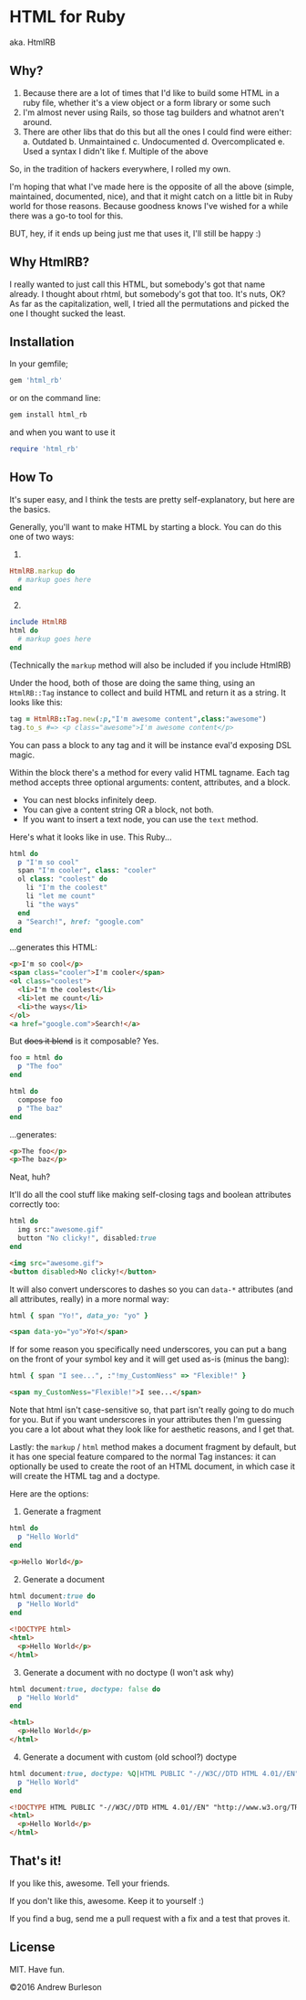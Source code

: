# HTML for Ruby
aka. HtmlRB

## Why?

1. Because there are a lot of times that I'd like to build some HTML in a ruby file,
whether it's a view object or a form library or some such
2. I'm almost never using Rails, so those tag builders and whatnot aren't around.
3. There are other libs that do this but all the ones I could find were either:
  a. Outdated
  b. Unmaintained
  c. Undocumented
  d. Overcomplicated
  e. Used a syntax I didn't like
  f. Multiple of the above

So, in the tradition of hackers everywhere, I rolled my own.

I'm hoping that what I've made here is the opposite of all the above (simple, maintained, documented, nice),
and that it might catch on a little bit in Ruby world for those reasons. Because goodness knows I've wished
for a while there was a go-to tool for this.

BUT, hey, if it ends up being just me that uses it, I'll still be happy :)

## Why HtmlRB?

I really wanted to just call this HTML, but somebody's got that name already. I thought about rhtml, but
somebody's got that too. It's nuts, OK? As far as the capitalization, well, I tried all the permutations
and picked the one I thought sucked the least.

## Installation

In your gemfile;

```ruby
gem 'html_rb'
```

or on the command line:

```bash
gem install html_rb
```

and when you want to use it

```ruby
require 'html_rb'
```

## How To

It's super easy, and I think the tests are pretty self-explanatory, but here are the basics.

Generally, you'll want to make HTML by starting a block. You can do this one of two ways:

1)

```ruby
HtmlRB.markup do
  # markup goes here
end
```

2)

```ruby
include HtmlRB
html do
  # markup goes here
end
```

(Technically the `markup` method will also be included if you include HtmlRB)

Under the hood, both of those are doing the same thing, using an `HtmlRB::Tag` instance
to collect and build HTML and return it as a string. It looks like this:

```ruby
tag = HtmlRB::Tag.new(:p,"I'm awesome content",class:"awesome")
tag.to_s #=> <p class="awesome">I'm awesome content</p>
```

You can pass a block to any tag and it will be instance eval'd exposing DSL magic.

Within the block there's a method for every valid HTML tagname. Each tag method accepts
three optional arguments: content, attributes, and a block.

- You can nest blocks infinitely deep.
- You can give a content string OR a block, not both.
- If you want to insert a text node, you can use the `text` method.

Here's what it looks like in use. This Ruby...

```ruby
html do
  p "I'm so cool"
  span "I'm cooler", class: "cooler"
  ol class: "coolest" do
    li "I'm the coolest"
    li "let me count"
    li "the ways"
  end
  a "Search!", href: "google.com"
end
```

...generates this HTML:

```html
<p>I'm so cool</p>
<span class="cooler">I'm cooler</span>
<ol class="coolest">
  <li>I'm the coolest</li>
  <li>let me count</li>
  <li>the ways</li>
</ol>
<a href="google.com">Search!</a>
```

But ~~does it blend~~ is it composable? Yes.

```ruby
foo = html do
  p "The foo"
end

html do
  compose foo
  p "The baz"
end
```

...generates:

```html
<p>The foo</p>
<p>The baz</p>
```

Neat, huh?

It'll do all the cool stuff like making self-closing tags and boolean attributes correctly too:

```ruby
html do
  img src:"awesome.gif"
  button "No clicky!", disabled:true
end
```

```html
<img src="awesome.gif">
<button disabled>No clicky!</button>
```

It will also convert underscores to dashes so you can `data-*` attributes (and all attributes, really)
in a more normal way:

```ruby
html { span "Yo!", data_yo: "yo" }
```

```html
<span data-yo="yo">Yo!</span>
```

If for some reason you specifically need underscores, you can put a bang on the front of your symbol key
and it will get used as-is (minus the bang):

```ruby
html { span "I see...", :"!my_CustomNess" => "Flexible!" }
```

```html
<span my_CustomNess="Flexible!">I see...</span>
```

Note that html isn't case-sensitive so, that part isn't really going to do much for you. But if you want
underscores in your attributes then I'm guessing you care a lot about what they look like for aesthetic
reasons, and I get that.


Lastly: the `markup` / `html` method makes a document fragment by default,
but it has one special feature compared to the normal Tag instances:
it can optionally be used to create the root of an HTML document,
in which case it will create the HTML tag and a doctype.

Here are the options:


1) Generate a fragment

```ruby
html do
  p "Hello World"
end
```
```html
<p>Hello World</p>
```

2) Generate a document

```ruby
html document:true do
  p "Hello World"
end
```

```html
<!DOCTYPE html>
<html>
  <p>Hello World</p>
</html>
```

3) Generate a document with no doctype (I won't ask why)

```ruby
html document:true, doctype: false do
  p "Hello World"
end
```

```html
<html>
  <p>Hello World</p>
</html>
```

4) Generate a document with custom (old school?) doctype

```ruby
html document:true, doctype: %Q|HTML PUBLIC "-//W3C//DTD HTML 4.01//EN" "http://www.w3.org/TR/html4/strict.dtd"| do
  p "Hello World"
end
```

```html
<!DOCTYPE HTML PUBLIC "-//W3C//DTD HTML 4.01//EN" "http://www.w3.org/TR/html4/strict.dtd">
<html>
  <p>Hello World</p>
</html>
```

## That's it!

If you like this, awesome. Tell your friends.

If you don't like this, awesome. Keep it to yourself :)

If you find a bug, send me a pull request with a fix and a test that proves it.

## License

MIT. Have fun.

©2016 Andrew Burleson
